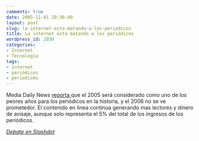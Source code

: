 ```yaml
---
comments: true
date: 2005-11-01 20:36:49
layout: post
slug: la-internet-esta-matando-a-los-periodicos
title: La internet está matando a los periódicos
wordpress_id: 2030
categories:
- Internet
- Tecnología
tags:
- internet
- periódicos
- periodismo
---
```


Media Daily News [reporta ](http://web.archive.org/web/20080419063530/http://publications.mediapost.com/index.cfm?fuseaction=Articles.showArticleHomePage&art_aid=35690)que el 2005 será considerado como uno de los peores años para los periódicos en la historia, y el 2006 no se ve prometedor. El contenido en linea continua generando mas lectores y dinero de avisaje, aunque solo representa el 5% del total de los ingresos de los periódicos.

_[Debate en Slashdot
](http://web.archive.org/web/20080419063530/http://slashdot.org/article.pl?sid=05/10/31/2247225&from=rss)_


_[
](http://web.archive.org/web/20080419063530/http://slashdot.org/article.pl?sid=05/10/31/2247225&from=rss)_



